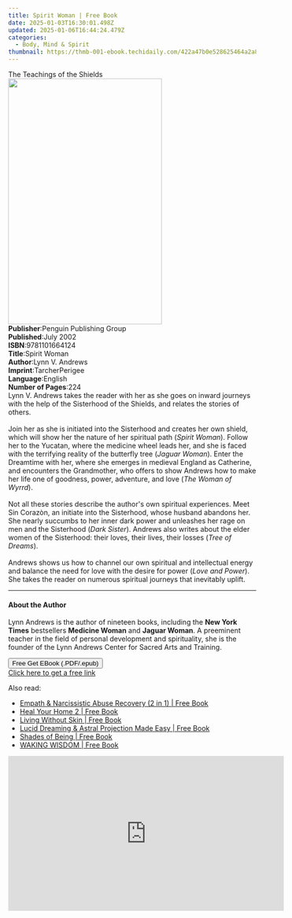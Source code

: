 ```yaml
---
title: Spirit Woman | Free Book
date: 2025-01-03T16:30:01.498Z
updated: 2025-01-06T16:44:24.479Z
categories:
  - Body, Mind & Spirit
thumbnail: https://thmb-001-ebook.techidaily.com/422a47b0e528625464a2a84982e37822adadc9d90c273295bc157f1c0649c82e.jpg
---
```

<main id="book-container">
  <div class="flex flex-col">
    <div class="book-brief flex-1 py-6 px-4 sm:p-6 md:py-10 md:px-8">
      <!-- brief-->
      <div class="book-brief-main">The Teachings of the Shields</div>
    </div>
    <div
      class="book-meta-info flex-1 grid gap-4 col-start-1 col-end-3 row-start-1 sm:mb-6 sm:grid-cols-4 lg:gap-6 lg:col-start-2 lg:row-end-6 lg:row-span-6 lg:mb-0"
    >
      <div
        class="book-meta-info-left place-content-center mt-4 p-4 text-sm leading-6 col-start-2 col-span-2 dark:text-slate-400"
      >
        <img
          class="w-full h-500 object-cover rounded-lg sm:h-255 sm:col-span-2 lg:col-span-full"
          src="https://img-001-ebook.techidaily.com/8c91fef21390c33fc8a08f642cac6fb6a836e3d05777fee315134992ef202641.jpg"
          alt=""
          width="312"
          height="500"
        />
      </div>
      <div
        class="book-meta-info-right mt-2 col-start-1 row-start-2 col-span-3 self-center"
      >
        <!-- meta data  -->
        <div class="flex flex-col px-4 md:px-8">
          <div class="flex-1">
            <strong>Publisher</strong>:<span class="px-2"
              >Penguin Publishing Group</span
            >
          </div>
          <div class="flex-1">
            <strong>Published</strong>:<span class="px-2">July 2002</span>
          </div>
          <div class="flex-1">
            <strong>ISBN</strong>:<span class="px-2">9781101664124</span>
          </div>
          <div class="flex-1">
            <strong>Title</strong>:<span class="px-2">Spirit Woman</span>
          </div>
          <div class="flex-1">
            <strong>Author</strong>:<span class="px-2">Lynn V. Andrews</span>
          </div>
          <div class="flex-1">
            <strong>Imprint</strong>:<span class="px-2">TarcherPerigee</span>
          </div>
          <div class="flex-1">
            <strong>Language</strong>:<span class="px-2">English</span>
          </div>
          <div class="flex-1">
            <strong>Number of Pages</strong>:<span class="px-2">224</span>
          </div>
        </div>
      </div>
    </div>
    <div class="book-description flex-1 py-6 px-4 sm:p-6 md:py-10 md:px-8">
      <div class="book-description-main">
        <div accordion-content="" id="description">
          Lynn V. Andrews takes the reader with her as she goes on inward
          journeys with the help of the Sisterhood of the Shields, and relates
          the stories of others. <br /><br />
          Join her as she is initiated into the Sisterhood and creates her own
          shield, which will show her the nature of her spiritual path (<i
            >Spirit Woman</i
          >). Follow her to the Yucatan, where the medicine wheel leads her, and
          she is faced with the terrifying reality of the butterfly tree (<i
            >Jaguar Woman</i
          >). Enter the Dreamtime with her, where she emerges in medieval
          England as Catherine, and encounters the Grandmother, who offers to
          show Andrews how to make her life one of goodness, power, adventure,
          and love (<i>The Woman of Wyrrd</i>). <br /><br />
          Not all these stories describe the author's own spiritual experiences.
          Meet Sin Corazòn, an initiate into the Sisterhood, whose husband
          abandons her. She nearly succumbs to her inner dark power and
          unleashes her rage on men and the Sisterhood (<i>Dark Sister</i>).
          Andrews also writes about the elder women of the Sisterhood: their
          loves, their lives, their losses (<i>Tree of Dreams</i>). <br /><br />
          Andrews shows us how to channel our own spiritual and intellectual
          energy and balance the need for love with the desire for power (<i
            >Love and Power</i
          >). She takes the reader on numerous spiritual journeys that
          inevitably uplift.
        </div>
        <div class="accordion-fader"></div>
      </div>
    </div>
    <div class="book-excerpts flex-1 py-6 px-4 sm:p-6 md:py-10 md:px-8">
      <!-- excerpts-->
      <div class="book-excerpts-main">
        <hr />
        <h4 class="placeholder placeholder-heading">
          <span>About the Author</span>
        </h4>
        <p>
          Lynn Andrews is the author of nineteen books, including the
          <b>New York Times</b> bestsellers <b>Medicine Woman</b> and
          <b>Jaguar Woman</b>. A preeminent teacher in the field of personal
          development and spirituality, she is the founder of the Lynn Andrews
          Center for Sacred Arts and Training.
        </p>
      </div>
    </div>
    <div
      class="book-about-author flex-1 py-6 px-4 sm:p-6 md:py-10 md:px-8"
    ></div>
    <div class="book-free-get flex-1 py-6 px-4 sm:p-6 md:py-10 md:px-8">
      <button
        id="btn-free-get"
        class="bg-blue-500 hover:bg-blue-700 text-white font-bold py-2 px-4 rounded"
      >
        Free Get EBook (.PDF/.epub)
      </button>
      <div id="countdown-display" class="px-2 text-lg mt-2"></div>
      <a
        id="free-link"
        class="hidden bg-blue-500 hover:bg-blue-700 text-white font-bold py-2 px-4 rounded"
        href="https://www.ebooks.com/en-us/book/312506/spirit-woman/lynn-v-andrews/"
        target="_blank"
        >Click here to get a free link</a
      >
    </div>
    <script>
      let countdownTime = 0;
      let countdownInterval = null;
      document
        .getElementById('btn-free-get')
        .addEventListener('click', startCountdown);
      function startCountdown() {
        countdownTime = new Date().getTime() + 60000 * 3;
        countdownInterval = setInterval(updateCountdown, 1000);
        document.getElementById('btn-free-get').disabled = true;
        document
          .getElementById('btn-free-get')
          .classList.add('bg-gray-500', 'cursor-not-allowed');
      }
      function updateCountdown() {
        let currentTime = new Date().getTime();
        let timeLeft = countdownTime - currentTime;
        let secondsLeft = Math.floor(timeLeft / 1000);
        document.getElementById('countdown-display').innerHTML =
          `Remaining time: ${secondsLeft} seconds.`;
        if (secondsLeft <= 0) {
          clearInterval(countdownInterval);
          document.getElementById('btn-free-get').classList.add('hidden');
          document.getElementById('free-link').classList.remove('hidden');
          document.getElementById('countdown-display').innerHTML = '';
        }
      }
    </script>
  </div>
</main>

<ins class="adsbygoogle"
      style="display:block"
      data-ad-client="ca-pub-7571918770474297"
      data-ad-slot="8358498916"
      data-ad-format="auto"
      data-full-width-responsive="true"></ins>
    

<span class="atpl-alsoreadstyle">Also read:</span>
<div><ul>
<li><a href="https://novels-ebooks.techidaily.com/210324344-9781801344777-empath-narcissistic-abuse-recovery-2-in-1/"><u>Empath & Narcissistic Abuse Recovery (2 in 1) | Free Book</u></a></li>
<li><a href="https://novels-ebooks.techidaily.com/210324522-9780995755543-heal-your-home-2/"><u>Heal Your Home 2 | Free Book</u></a></li>
<li><a href="https://novels-ebooks.techidaily.com/210324529-9781647467852-living-without-skin/"><u>Living Without Skin | Free Book</u></a></li>
<li><a href="https://novels-ebooks.techidaily.com/210324578-9781801345224-lucid-dreaming-astral-projection-made-easy/"><u>Lucid Dreaming & Astral Projection Made Easy | Free Book</u></a></li>
<li><a href="https://novels-ebooks.techidaily.com/210324414-9781922465757-shades-of-being/"><u>Shades of Being | Free Book</u></a></li>
<li><a href="https://novels-ebooks.techidaily.com/210324577-9780645173611-waking-wisdom/"><u>WAKING WISDOM | Free Book</u></a></li>
</ul></div>

<!-- affiliate ads begin -->
<iframe width="560" height="315" src="https://www.youtube.com/embed/VxFUhesNCKo?si=Ti0ui6DXYP12sjSs" title="YouTube video player" frameborder="0" allow="accelerometer; autoplay; clipboard-write; encrypted-media; gyroscope; picture-in-picture; web-share" referrerpolicy="strict-origin-when-cross-origin" allowfullscreen></iframe>
<!-- affiliate ads end -->


